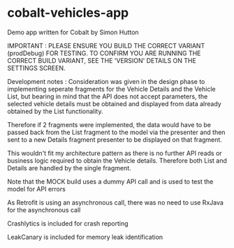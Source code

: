 # cobalt-vehicles-app

Demo app written for Cobalt by Simon Hutton

IMPORTANT : PLEASE ENSURE YOU BUILD THE CORRECT VARIANT (prodDebug) FOR TESTING. TO CONFIRM YOU ARE RUNNING THE CORRECT BUILD VARIANT, SEE THE 'VERSION' DETAILS ON THE SETTINGS SCREEN.

Development notes : Consideration was given in the design phase to implementing seperate fragments for the Vehicle Details and the Vehicle List, but bearing in mind that the API does not accept parameters, the selected vehicle details must be obtained and displayed from data already obtained by the List functionality. 

Therefore if 2 fragments were implemented, the data would have to be passed back from the List fragment to the model via the presenter and then sent to a new Details fragment presenter to be displayed on that fragment.

This wouldn't fit my architecture pattern as there is no further API reads or business logic required to obtain the Vehicle details. Therefore both List and Details are handled by the single fragment. 

Note that the MOCK build uses a dummy API call and is used to test the model for API errors

As Retrofit is using an asynchronous call, there was no need to use RxJava for the asynchronous call

Crashlytics is included for crash reporting

LeakCanary is included for memory leak identification






